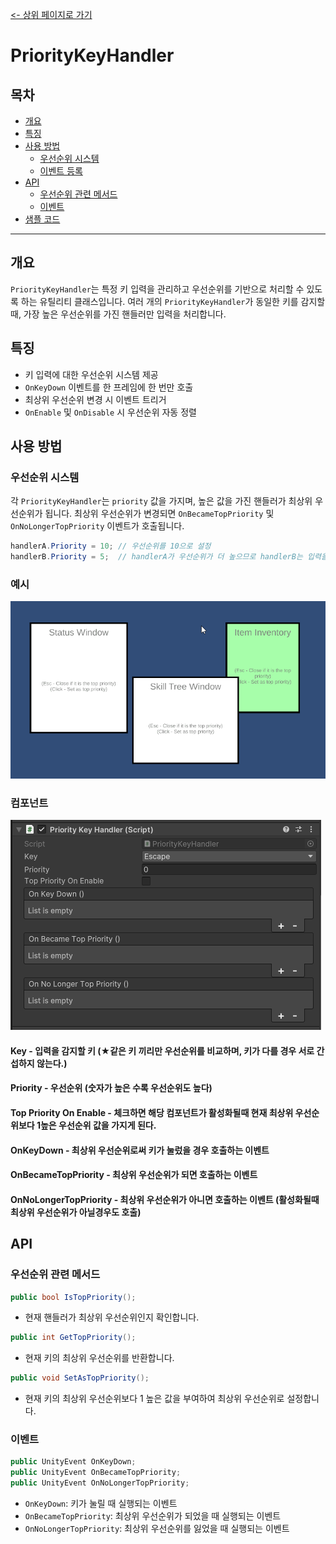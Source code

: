 [<- 상위 페이지로 가기](../../../README.md)  

# PriorityKeyHandler

## 목차
- [개요](#개요)
- [특징](#특징)
- [사용 방법](#사용-방법)
  - [우선순위 시스템](#우선순위-시스템)
  - [이벤트 등록](#이벤트-등록)
- [API](#api)
  - [우선순위 관련 메서드](#우선순위-관련-메서드)
  - [이벤트](#이벤트)
- [샘플 코드](#샘플-코드)

---

## 개요
`PriorityKeyHandler`는 특정 키 입력을 관리하고 우선순위를 기반으로 처리할 수 있도록 하는 유틸리티 클래스입니다.
여러 개의 `PriorityKeyHandler`가 동일한 키를 감지할 때, 가장 높은 우선순위를 가진 핸들러만 입력을 처리합니다.

## 특징
- 키 입력에 대한 우선순위 시스템 제공
- `OnKeyDown` 이벤트를 한 프레임에 한 번만 호출
- 최상위 우선순위 변경 시 이벤트 트리거
- `OnEnable` 및 `OnDisable` 시 우선순위 자동 정렬

## 사용 방법

### 우선순위 시스템
각 `PriorityKeyHandler`는 `priority` 값을 가지며, 높은 값을 가진 핸들러가 최상위 우선순위가 됩니다.
최상위 우선순위가 변경되면 `OnBecameTopPriority` 및 `OnNoLongerTopPriority` 이벤트가 호출됩니다.

```csharp
handlerA.Priority = 10; // 우선순위를 10으로 설정
handlerB.Priority = 5;  // handlerA가 우선순위가 더 높으므로 handlerB는 입력을 처리하지 않음
```

### 예시
![alt text](READMEImage~/ExampleOfUse.gif)  

### 컴포넌트
![alt text](READMEImage~/Component.png)  
#### Key - 입력을 감지할 키 (★같은 키 끼리만 우선순위를 비교하며, 키가 다를 경우 서로 간섭하지 않는다.)
#### Priority - 우선순위 (숫자가 높은 수록 우선순위도 높다)
#### Top Priority On Enable - 체크하면 해당 컴포넌트가 활성화될때 현재 최상위 우선순위보다 1높은 우선순위 값을 가지게 된다.
#### OnKeyDown - 최상위 우선순위로써 키가 눌렀을 경우 호출하는 이벤트
#### OnBecameTopPriority - 최상위 우선순위가 되면 호출하는 이벤트
#### OnNoLongerTopPriority - 최상위 우선순위가 아니면 호출하는 이벤트 (활성화될때 최상위 우선순위가 아닐경우도 호출)



## API

### 우선순위 관련 메서드
```csharp
public bool IsTopPriority();
```
- 현재 핸들러가 최상위 우선순위인지 확인합니다.

```csharp
public int GetTopPriority();
```
- 현재 키의 최상위 우선순위를 반환합니다.

```csharp
public void SetAsTopPriority();
```
- 현재 키의 최상위 우선순위보다 1 높은 값을 부여하여 최상위 우선순위로 설정합니다.

### 이벤트
```csharp
public UnityEvent OnKeyDown;
public UnityEvent OnBecameTopPriority;
public UnityEvent OnNoLongerTopPriority;
```
- `OnKeyDown`: 키가 눌릴 때 실행되는 이벤트
- `OnBecameTopPriority`: 최상위 우선순위가 되었을 때 실행되는 이벤트
- `OnNoLongerTopPriority`: 최상위 우선순위를 잃었을 때 실행되는 이벤트
